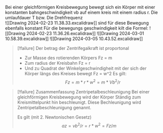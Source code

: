 
Bei einer gleichförmigen Kreisbewegung bewegt sich ein Körper mit einer konstanten bahngeschwindigkeit vb auf einem kreis mit einem radius r.  Die umlaufdauer T bzw. Die Drehfrequenz  
![[Drawing 2024-02-23 11.38.33.excalidraw]]
sind für diese Bewegung ebenfalls konstant
Für die bewegungs geschwindigkeit kilt die Formel:
![[Drawing 2024-02-23 11.36.26.excalidraw]]
![[Drawing 2024-03-01 10.58.39.excalidraw]]
![[Drawing 2024-03-05 10.43.52.excalidraw]]

> [!failure] Der betrag der Zentrifegalkraft ist proportonal
> - Zur Masse des rotierenden Körpers Fz = m
> - Zum radius der Kreisbahn Fz = r
> - Und zu Quadrat der Winkelgeschwindigheit mit der sich der Körper längs des Kreises bewegt Fz = w^2
> Es gilt:
$$ Fz = m*r*w^2 = m * Vb^2/r  $$

> [!failure] Zusammenfassung Zentripetalbeschleunigung
> Bei einer gleichförmigen Kreisbewegung wird der Körper Ständig zum Kreismittelpunkt hin beschleunigt. Diese Bechleunigung wird Zentripetalbeschleunigung genannt.
>  
> Es gilt (mit 2. Newtonischen Gesetz)
> $$ az = vb^2/r = r * w^2 = Fz/m $$

